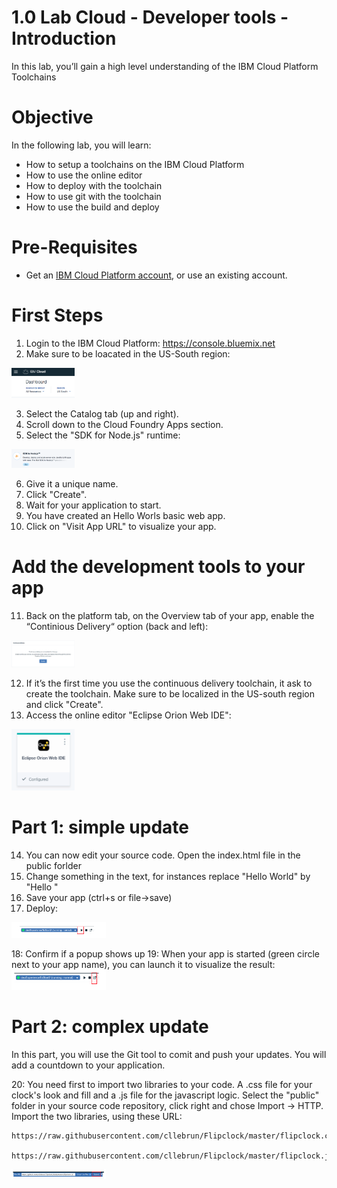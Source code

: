 
# 1.0 Lab Cloud - Developer tools - Introduction

In this lab, you’ll gain a high level understanding of the IBM Cloud Platform Toolchains



# Objective

In the following lab, you will learn:

+ How to setup a toolchains on the IBM Cloud Platform
+ How to use the online editor
+ How to deploy with the toolchain
+ How to use git with the toolchain
+ How to use the build and deploy


# Pre-Requisites

+ Get an [IBM Cloud Platform account](https://console.bluemix.net/registration/), or use an existing account.


# First Steps

1. Login to the IBM Cloud Platform: https://console.bluemix.net
2. Make sure to be loacated in the US-South region:
<img src="./images/regionUS.png" width="20%"/>

3. Select the Catalog tab (up and right).
4. Scroll down to the Cloud Foundry Apps section.
5. Select the "SDK for Node.js" runtime:
<img src="./images/SDKNodejs.png" width="20%"/>

6. Give it a unique name.
7. Click "Create".
8. Wait for your application to start.
9. You have created an Hello Worls basic web app.
10. Click on "Visit App URL" to visualize your app.

# Add the development tools to your app

11. Back on the platform tab, on the Overview tab of your app, enable the “Continious Delivery“ option (back and left):
<img src="./images/continuous.png" width="20%"/>

12. If it’s the first time you use the continuous delivery toolchain, it ask to create the toolchain. Make sure to be localized in the US-south region and click "Create".
13. Access the online editor "Eclipse Orion Web IDE":
<img src="./images/orion.png" width="20%"/>

# Part 1: simple update

14. You can now edit your source code. Open the index.html file in the public forlder
15. Change something in the text, for instances replace "Hello World" by "Hello <yourname>"
16. Save your app (ctrl+s or file->save)
17. Deploy:
<img src="./images/deploy.png" width="30%"/>

18: Confirm if a popup shows up
19: When your app is started (green circle next to your app name), you can launch it to visualize the result:
<img src="./images/launchapp.png" width="30%"/>

# Part 2: complex update

In this part, you will use the Git tool to comit and push your updates. You will add a countdown to your application.

20: You need first to import two libraries to your code. A .css file for your clock's look and fill and a .js file for the javascript logic.
Select the "public" folder in your source code repository, click right and chose Import -> HTTP.
Import the two libraries, using these URL:

  ```
  https://raw.githubusercontent.com/cllebrun/Flipclock/master/flipclock.css

  https://raw.githubusercontent.com/cllebrun/Flipclock/master/flipclock.js

  ```
<img src="./images/importlib.png" width="30%"/>
